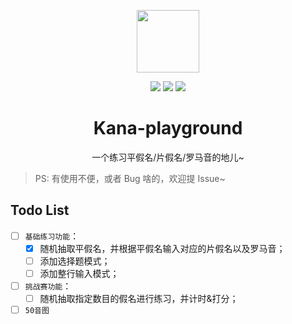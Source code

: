 <!--
 * @Author: luhaifeng666 youzui@hotmail.com
 * @Date: 2023-02-20 21:13:47
 * @LastEditors: luhaifeng666
 * @LastEditTime: 2023-02-24 11:29:14
 * @Description: 
-->

<p align="center">
  <img width=100 src="https://user-images.githubusercontent.com/9375823/221082826-3d3956df-d400-4cc6-a884-e5129418242c.png" />
<p>

<p align="center">
  <img src="https://img.shields.io/badge/vue-%5E3.2.45-green" />
  <img src="https://img.shields.io/badge/vite-%5E4.0.0-green" />
  <img src="https://img.shields.io/badge/windicss-%5E3.5.6-blue" />
</p>

<h1 align="center">Kana-playground</h1>

<p align="center">一个练习平假名/片假名/罗马音的地儿~</p>

> PS: 有使用不便，或者 Bug 啥的，欢迎提 Issue~

## Todo List

- [ ] `基础练习功能`：
  - [x] 随机抽取平假名，并根据平假名输入对应的片假名以及罗马音；
  - [ ] 添加选择题模式；
  - [ ] 添加整行输入模式；
- [ ] `挑战赛功能`：
  - [ ] 随机抽取指定数目的假名进行练习，并计时&打分；
- [ ] `50音图`
